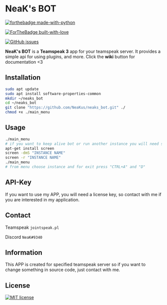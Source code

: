 # NeaK's BOT
[![forthebadge made-with-python](http://ForTheBadge.com/images/badges/made-with-python.svg)](https://www.python.org/)

[![ForTheBadge built-with-love](http://ForTheBadge.com/images/badges/built-with-love.svg)]()

[![GitHub issues](https://img.shields.io/github/issues/Pitu7944/discordVoIP?style=for-the-badge)](https://github.com/NeaKus/neaks_bot/issues)


**NeaK's BOT** is a **Teamspeak 3** app for your teamspeak server.
It provides a simple api for using plugins, and more. 
Click the **wiki** button for documentation <3

## Installation
```bash
sudo apt update
sudo apt install software-properties-common
mkdir ~/neaks_bot
cd ~/neaks_bot
git clone "https://github.com/NeaKus/neaks_bot.git" ./
chmod +x ./main_menu
```

## Usage

```bash
./main_menu
# if you want to keep alive bot or run another instance you will need screen
apt-get install screen
screen -dmS "INSTANCE NAME"
screen -r "INSTANCE NAME"
./main_menu
# from menu choose instance and for exit press "CTRL+A" and "D"
```

## API-Key
If you want to use my APP, you will need a license key, so contact with me if you are interested in my application.

## Contact
Teamspeak
```jointspeak.pl```

Discord
```NeaK#9340```

## Information
This APP is created for specified teamspeak server so if you want to change something in source code, just contact with me.

## License
[![MIT license](https://img.shields.io/badge/License-MIT-blue.svg)](https://lbesson.mit-license.org/)
